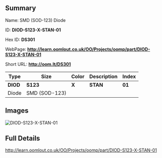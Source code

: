 

## Summary
 
Name: SMD (SOD-123) Diode

ID: __DIOD-S123-X-STAN-01__

Hex ID: __DS301__

WebPage: __http://learn.oomlout.co.uk/OO/Projects/oomp/part/DIOD-S123-X-STAN-01__

Short URL: __http://oom.lt/DS301__


| Type   | Size   | Color   | Description   | Index   |    
| ----- | ------   | ------   | -----   | ----   |    
| __DIOD__   					| __S123__   					| __X__    						| __STAN__    					| __01__ |    
| Diode		| SMD (SOD-123)	| 		| 	| 	|

## Images
![DIOD-S123-X-STAN-01](http://oomlout.com/oomp-gen/parts/DIOD-S123-X-STAN-01/DIOD-S123-X-STAN-01_420.jpg)

## Full Details

 http://learn.oomlout.co.uk/OO/Projects/oomp/part/DIOD-S123-X-STAN-01

